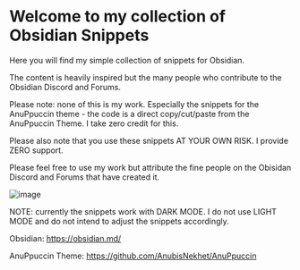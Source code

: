 # Welcome to my collection of Obsidian Snippets

Here you will find my simple collection of snippets for Obsidian. 

The content is heavily inspired but the many people who contribute to the Obsidian Discord and Forums. 

Please note: none of this is my work. Especially the snippets for the AnuPpuccin theme - the code is a direct copy/cut/paste from the AnuPpuccin Theme. I take zero credit for this. 

Please also note that you use these snippets AT YOUR OWN RISK. I provide ZERO support. 

Please feel free to use my work but attribute the fine people on the Obisidan Discord and Forums that have created it. 

![image](https://user-images.githubusercontent.com/23712700/209304886-0244e5f1-3246-40a5-9ddc-95775c1ffa80.png)



NOTE: currently the snippets work with DARK MODE. I do not use LIGHT MODE and do not intend to adjust the snippets accordingly. 


Obsidian: https://obsidian.md/

AnuPpuccin Theme: https://github.com/AnubisNekhet/AnuPpuccin
